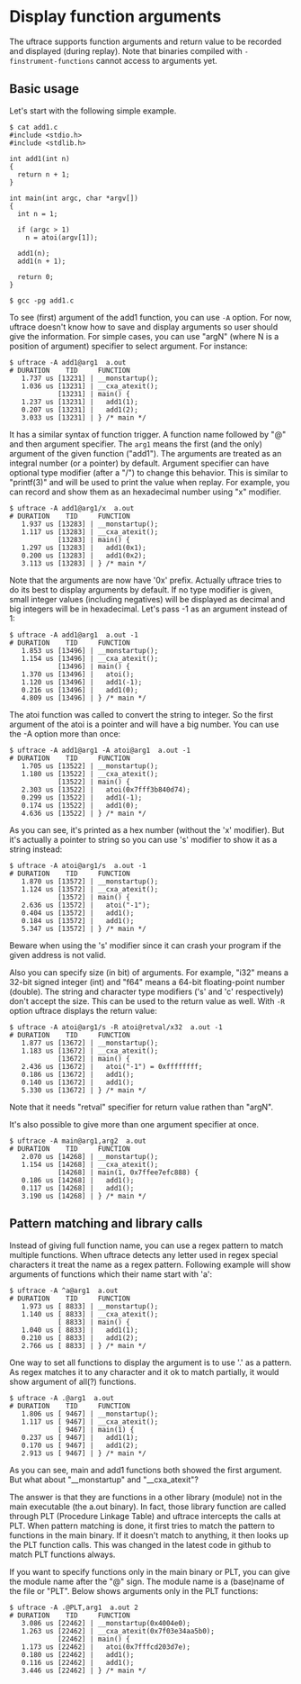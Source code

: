 # Display function arguments
The uftrace supports function arguments and return value to be recorded and displayed (during replay).  Note that binaries compiled with `-finstrument-functions` cannot access to arguments yet.

## Basic usage
Let's start with the following simple example.

```
$ cat add1.c
#include <stdio.h>
#include <stdlib.h>

int add1(int n)
{
  return n + 1;
}

int main(int argc, char *argv[])
{
  int n = 1;

  if (argc > 1)
    n = atoi(argv[1]);

  add1(n);
  add1(n + 1);

  return 0;
}

$ gcc -pg add1.c
```

To see (first) argument of the add1 function, you can use `-A` option.  For now, uftrace doesn't know how to save and display arguments so user should give the information.  For simple cases, you can use "argN" (where N is a position of argument) specifier to select argument.  For instance:

```
$ uftrace -A add1@arg1  a.out
# DURATION    TID     FUNCTION
   1.737 us [13231] | __monstartup();
   1.036 us [13231] | __cxa_atexit();
            [13231] | main() {
   1.237 us [13231] |   add1(1);
   0.207 us [13231] |   add1(2);
   3.033 us [13231] | } /* main */
```

It has a similar syntax of function trigger.  A function name followed by "@" and then argument specifier.  The `arg1` means the first (and the only) argument of the given function ("add1").  The arguments are treated as an integral number (or a pointer) by default.  Argument specifier can have optional type modifier (after a "/") to change this behavior.  This is similar to "printf(3)" and will be used to print the value when replay.  For example, you can record and show them as an hexadecimal number using "x" modifier.

```
$ uftrace -A add1@arg1/x  a.out
# DURATION    TID     FUNCTION
   1.937 us [13283] | __monstartup();
   1.117 us [13283] | __cxa_atexit();
            [13283] | main() {
   1.297 us [13283] |   add1(0x1);
   0.200 us [13283] |   add1(0x2);
   3.113 us [13283] | } /* main */
```

Note that the arguments are now have '0x' prefix.  Actually uftrace tries to do its best to display arguments by default.  If no type modifier is given, small integer values (including negatives) will be displayed as decimal and big integers will be in hexadecimal.  Let's pass -1 as an argument instead of 1:

```
$ uftrace -A add1@arg1  a.out -1
# DURATION    TID     FUNCTION
   1.853 us [13496] | __monstartup();
   1.154 us [13496] | __cxa_atexit();
            [13496] | main() {
   1.370 us [13496] |   atoi();
   1.120 us [13496] |   add1(-1);
   0.216 us [13496] |   add1(0);
   4.809 us [13496] | } /* main */
```

The atoi function was called to convert the string to integer.  So the first argument of the atoi is a pointer and will have a big number.  You can use the -A option more than once:

```
$ uftrace -A add1@arg1 -A atoi@arg1  a.out -1
# DURATION    TID     FUNCTION
   1.705 us [13522] | __monstartup();
   1.180 us [13522] | __cxa_atexit();
            [13522] | main() {
   2.303 us [13522] |   atoi(0x7fff3b840d74);
   0.299 us [13522] |   add1(-1);
   0.174 us [13522] |   add1(0);
   4.636 us [13522] | } /* main */
```

As you can see, it's printed as a hex number (without the 'x' modifier).  But it's actually a pointer to string so you can use 's' modifier to show it as a string instead:

```
$ uftrace -A atoi@arg1/s  a.out -1
# DURATION    TID     FUNCTION
   1.870 us [13572] | __monstartup();
   1.124 us [13572] | __cxa_atexit();
            [13572] | main() {
   2.636 us [13572] |   atoi("-1");
   0.404 us [13572] |   add1();
   0.184 us [13572] |   add1();
   5.347 us [13572] | } /* main */
```

Beware when using the 's' modifier since it can crash your program if the given address is not valid.

Also you can specify size (in bit) of arguments.  For example, "i32" means a 32-bit signed integer (int) and "f64" means a 64-bit floating-point number (double).  The string and character type modifiers ('s' and 'c' respectively) don't accept the size.  This can be used to the return value as well.  With `-R` option uftrace displays the return value:

```
$ uftrace -A atoi@arg1/s -R atoi@retval/x32  a.out -1
# DURATION    TID     FUNCTION
   1.877 us [13672] | __monstartup();
   1.183 us [13672] | __cxa_atexit();
            [13672] | main() {
   2.436 us [13672] |   atoi("-1") = 0xffffffff;
   0.186 us [13672] |   add1();
   0.140 us [13672] |   add1();
   5.330 us [13672] | } /* main */
```

Note that it needs "retval" specifier for return value rathen than "argN".

It's also possible to give more than one argument specifier at once.

```
$ uftrace -A main@arg1,arg2  a.out
# DURATION    TID     FUNCTION
   2.070 us [14268] | __monstartup();
   1.154 us [14268] | __cxa_atexit();
            [14268] | main(1, 0x7ffee7efc888) {
   0.186 us [14268] |   add1();
   0.117 us [14268] |   add1();
   3.190 us [14268] | } /* main */
```

## Pattern matching and library calls
Instead of giving full function name, you can use a regex pattern to match multiple functions.  When uftrace detects any letter used in regex special characters it treat the name as a regex pattern.  Following example will show arguments of functions which their name start with 'a':

```
$ uftrace -A ^a@arg1  a.out
# DURATION    TID     FUNCTION
   1.973 us [ 8833] | __monstartup();
   1.140 us [ 8833] | __cxa_atexit();
            [ 8833] | main() {
   1.040 us [ 8833] |   add1(1);
   0.210 us [ 8833] |   add1(2);
   2.766 us [ 8833] | } /* main */
```

One way to set all functions to display the argument is to use '.' as a pattern.  As regex matches it to any character and it ok to match partially, it would show argument of all(?) functions.

```
$ uftrace -A .@arg1  a.out
# DURATION    TID     FUNCTION
   1.806 us [ 9467] | __monstartup();
   1.117 us [ 9467] | __cxa_atexit();
            [ 9467] | main(1) {
   0.237 us [ 9467] |   add1(1);
   0.170 us [ 9467] |   add1(2);
   2.913 us [ 9467] | } /* main */
```

As you can see, main and add1 functions both showed the first argument.  But what about "__monstartup" and "__cxa_atexit"?

The answer is that they are functions in a other library (module) not in the main executable (the a.out binary).  In fact, those library function are called through PLT (Procedure Linkage Table) and uftrace intercepts the calls at PLT.  When pattern matching is done, it first tries to match the pattern to functions in the main binary.  If it doesn't match to anything, it then looks up the PLT function calls.  This was changed in the latest code in github to match PLT functions always.

If you want to specify functions only in the main binary or PLT, you can give the module name after the "@" sign.  The module name is a (base)name of the file or "PLT".  Below shows arguments only in the PLT functions:

```
$ uftrace -A .@PLT,arg1  a.out 2
# DURATION    TID     FUNCTION
   3.086 us [22462] | __monstartup(0x4004e0);
   1.263 us [22462] | __cxa_atexit(0x7f03e34aa5b0);
            [22462] | main() {
   1.173 us [22462] |   atoi(0x7fffcd203d7e);
   0.180 us [22462] |   add1();
   0.116 us [22462] |   add1();
   3.446 us [22462] | } /* main */
```